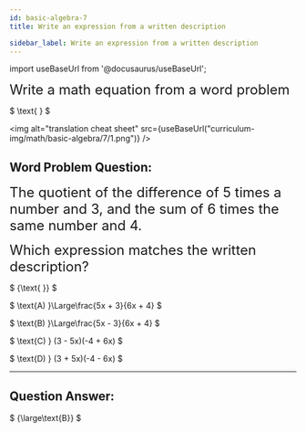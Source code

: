 ```yaml
---
id: basic-algebra-7
title: Write an expression from a written description

sidebar_label: Write an expression from a written description
---
```


import useBaseUrl from '@docusaurus/useBaseUrl';

<font size="5">Write a math equation from a word problem</font>

$
\text{ }
$

<img alt="translation cheat sheet" src={useBaseUrl("curriculum-img/math/basic-algebra/7/1.png")} />

## Word Problem Question:

<font size="5">The quotient of the difference of 5 times a number and 3, and the sum of 6 times the same number and 4.</font>

<font size="5">Which expression matches the written description?</font>

$
{\text{ }}
$

$
\text{A) }\Large\frac{5x + 3}{6x + 4}
$

$
\text{B) }\Large\frac{5x - 3}{6x + 4}
$

$
\text{C) } (3 - 5x)(-4 + 6x)
$

$
\text{D) } (3 + 5x)(-4 - 6x)
$

---

## Question Answer:

$
{\large\text{B}}
$
